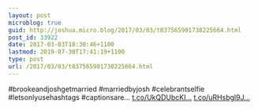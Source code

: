 ```yaml
---
layout: post
microblog: true
guid: http://joshua.micro.blog/2017/03/03/t837565901738225664.html
post_id: 33922
date: 2017-03-03T18:30:46+1100
lastmod: 2019-07-30T17:41:19+1100
type: post
url: /2017/03/03/t837565901738225664.html
---
```

#brookeandjoshgetmarried #marriedbyjosh #celebrantselfie #letsonlyusehashtags #captionsare… [t.co/UkQDUbcKI...](https://t.co/UkQDUbcKIT) [t.co/uRHsbgl9J...](https://t.co/uRHsbgl9Jl)
